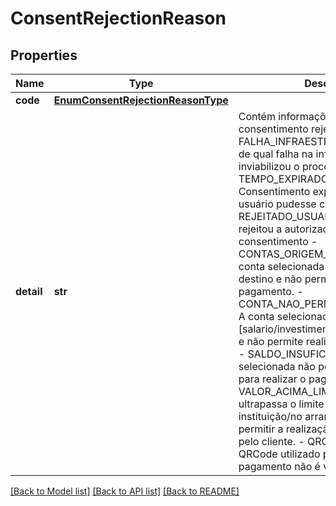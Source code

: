 # ConsentRejectionReason

## Properties
Name | Type | Description | Notes
------------ | ------------- | ------------- | -------------
**code** | [**EnumConsentRejectionReasonType**](EnumConsentRejectionReasonType.md) |  | 
**detail** | **str** | Contém informações adicionais ao consentimento rejeitado. - FALHA_INFRAESTRUTURA: [Descrição de qual falha na infraestrutura inviabilizou o processamento]. - TEMPO_EXPIRADO_AUTORIZACAO: Consentimento expirou antes que o usuário pudesse confirmá-lo. - REJEITADO_USUARIO: O usuário rejeitou a autorização do consentimento  - CONTAS_ORIGEM_DESTINO_IGUAIS: A conta selecionada é igual à conta destino e não permite realizar esse pagamento. - CONTA_NAO_PERMITE_PAGAMENTO: A conta selecionada é do tipo [salario/investimento/liquidação/outros] e não permite realizar esse pagamento. - SALDO_INSUFICIENTE: A conta selecionada não possui saldo suficiente para realizar o pagamento. - VALOR_ACIMA_LIMITE: O valor ultrapassa o limite estabelecido [na instituição/no arranjo/outro] para permitir a realização de transações pelo cliente. - QRCODE_INVALIDO: O QRCode utilizado para a iniciação de pagamento não é válido.  | 

[[Back to Model list]](../README.md#documentation-for-models) [[Back to API list]](../README.md#documentation-for-api-endpoints) [[Back to README]](../README.md)

